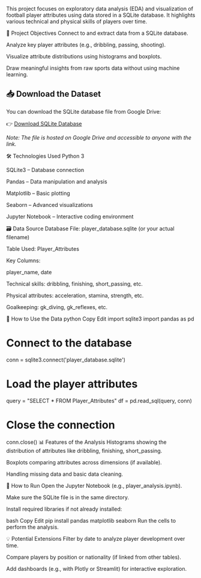 This project focuses on exploratory data analysis (EDA) and visualization of football player attributes using data stored in a SQLite database. It highlights various technical and physical skills of players over time.

🎯 Project Objectives
Connect to and extract data from a SQLite database.

Analyze key player attributes (e.g., dribbling, passing, shooting).

Visualize attribute distributions using histograms and boxplots.

Draw meaningful insights from raw sports data without using machine learning.

## 📥 Download the Dataset

You can download the SQLite database file from Google Drive:

👉 [Download SQLite Database](https://drive.google.com/file/d/11VflZWG-avag58xMlyfcVlKmVaA-d9q2/view?usp=sharing)

*Note: The file is hosted on Google Drive and accessible to anyone with the link.*


🛠️ Technologies Used
Python 3

SQLite3 – Database connection

Pandas – Data manipulation and analysis

Matplotlib – Basic plotting

Seaborn – Advanced visualizations

Jupyter Notebook – Interactive coding environment

🗃️ Data Source
Database File: player_database.sqlite (or your actual filename)

Table Used: Player_Attributes

Key Columns:

player_name, date

Technical skills: dribbling, finishing, short_passing, etc.

Physical attributes: acceleration, stamina, strength, etc.

Goalkeeping: gk_diving, gk_reflexes, etc.

🔌 How to Use the Data
python
Copy
Edit
import sqlite3
import pandas as pd

# Connect to the database
conn = sqlite3.connect('player_database.sqlite')

# Load the player attributes
query = "SELECT * FROM Player_Attributes"
df = pd.read_sql(query, conn)

# Close the connection
conn.close()
📊 Features of the Analysis
Histograms showing the distribution of attributes like dribbling, finishing, short_passing.

Boxplots comparing attributes across dimensions (if available).

Handling missing data and basic data cleaning.

🚀 How to Run
Open the Jupyter Notebook (e.g., player_analysis.ipynb).

Make sure the SQLite file is in the same directory.

Install required libraries if not already installed:

bash
Copy
Edit
pip install pandas matplotlib seaborn
Run the cells to perform the analysis.

💡 Potential Extensions
Filter by date to analyze player development over time.

Compare players by position or nationality (if linked from other tables).

Add dashboards (e.g., with Plotly or Streamlit) for interactive exploration.
